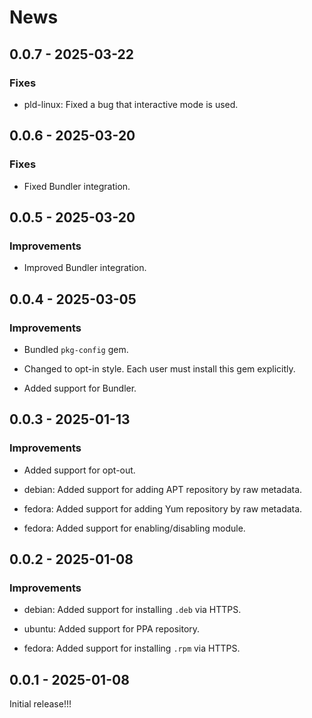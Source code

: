 # News

## 0.0.7 - 2025-03-22

### Fixes

  * pld-linux: Fixed a bug that interactive mode is used.

## 0.0.6 - 2025-03-20

### Fixes

  * Fixed Bundler integration.

## 0.0.5 - 2025-03-20

### Improvements

  * Improved Bundler integration.

## 0.0.4 - 2025-03-05

### Improvements

  * Bundled `pkg-config` gem.

  * Changed to opt-in style. Each user must install this gem
    explicitly.

  * Added support for Bundler.

## 0.0.3 - 2025-01-13

### Improvements

  * Added support for opt-out.

  * debian: Added support for adding APT repository by raw metadata.

  * fedora: Added support for adding Yum repository by raw metadata.

  * fedora: Added support for enabling/disabling module.

## 0.0.2 - 2025-01-08

### Improvements

  * debian: Added support for installing `.deb` via HTTPS.

  * ubuntu: Added support for PPA repository.

  * fedora: Added support for installing `.rpm` via HTTPS.

## 0.0.1 - 2025-01-08

Initial release!!!
